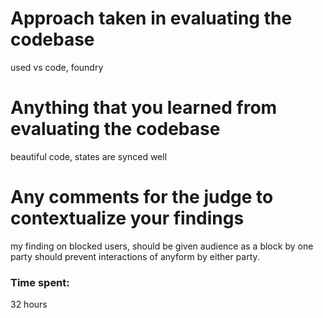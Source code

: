 # Approach taken in evaluating the codebase
 used vs code, foundry

# Anything that you learned from evaluating the codebase 
beautiful code, states are synced well

# Any comments for the judge to contextualize your findings
my finding on blocked users, should be given audience as a block by one party should prevent interactions of anyform by either party.  

### Time spent:
32 hours